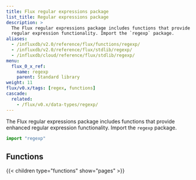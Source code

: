 ```yaml
---
title: Flux regular expressions package
list_title: Regular expressions package
description: >
  The Flux regular expressions package includes functions that provide enhanced
  regular expression functionality. Import the `regexp` package.
aliases:
  - /influxdb/v2.0/reference/flux/functions/regexp/
  - /influxdb/v2.0/reference/flux/stdlib/regexp/
  - /influxdb/cloud/reference/flux/stdlib/regexp/
menu:
  flux_0_x_ref:
    name: regexp
    parent: Standard library
weight: 11
flux/v0.x/tags: [regex, functions]
cascade:
  related:
    - /flux/v0.x/data-types/regexp/
---
```


The Flux regular expressions package includes functions that provide enhanced
regular expression functionality. Import the `regexp` package.

```js
import "regexp"
```

## Functions
{{< children type="functions" show="pages" >}}
